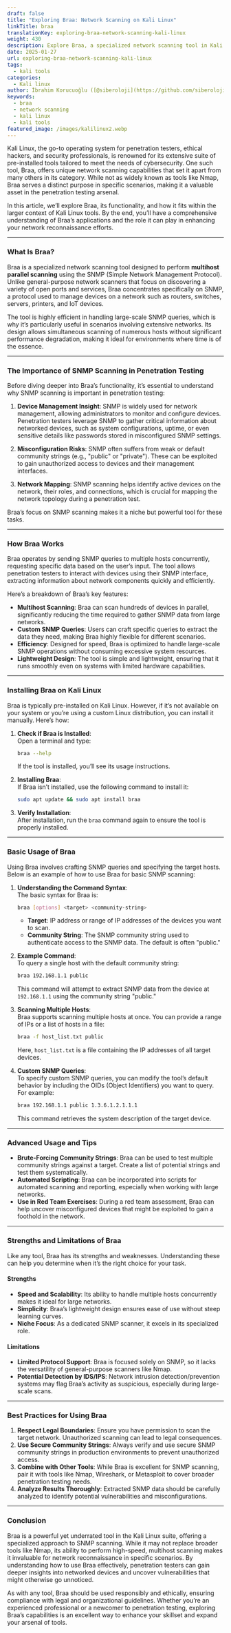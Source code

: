 ```yaml
---
draft: false
title: "Exploring Braa: Network Scanning on Kali Linux"
linkTitle: braa
translationKey: exploring-braa-network-scanning-kali-linux
weight: 430
description: Explore Braa, a specialized network scanning tool in Kali Linux that focuses on SNMP scanning. Learn how to use Braa for efficient multihost scanning.
date: 2025-01-27
url: exploring-braa-network-scanning-kali-linux
tags:
  - kali tools
categories:
  - Kali linux
author: İbrahim Korucuoğlu ([@siberoloji](https://github.com/siberoloji))
keywords: 
  - braa
  - network scanning
  - kali linux
  - kali tools
featured_image: /images/kalilinux2.webp
---
```

Kali Linux, the go-to operating system for penetration testers, ethical hackers, and security professionals, is renowned for its extensive suite of pre-installed tools tailored to meet the needs of cybersecurity. One such tool, Braa, offers unique network scanning capabilities that set it apart from many others in its category. While not as widely known as tools like Nmap, Braa serves a distinct purpose in specific scenarios, making it a valuable asset in the penetration testing arsenal.

In this article, we’ll explore Braa, its functionality, and how it fits within the larger context of Kali Linux tools. By the end, you’ll have a comprehensive understanding of Braa’s applications and the role it can play in enhancing your network reconnaissance efforts.

---

### **What Is Braa?**

Braa is a specialized network scanning tool designed to perform **multihost parallel scanning** using the SNMP (Simple Network Management Protocol). Unlike general-purpose network scanners that focus on discovering a variety of open ports and services, Braa concentrates specifically on SNMP, a protocol used to manage devices on a network such as routers, switches, servers, printers, and IoT devices.

The tool is highly efficient in handling large-scale SNMP queries, which is why it’s particularly useful in scenarios involving extensive networks. Its design allows simultaneous scanning of numerous hosts without significant performance degradation, making it ideal for environments where time is of the essence.

---

### **The Importance of SNMP Scanning in Penetration Testing**

Before diving deeper into Braa’s functionality, it’s essential to understand why SNMP scanning is important in penetration testing:

1. **Device Management Insight**: SNMP is widely used for network management, allowing administrators to monitor and configure devices. Penetration testers leverage SNMP to gather critical information about networked devices, such as system configurations, uptime, or even sensitive details like passwords stored in misconfigured SNMP settings.

2. **Misconfiguration Risks**: SNMP often suffers from weak or default community strings (e.g., "public" or "private"). These can be exploited to gain unauthorized access to devices and their management interfaces.

3. **Network Mapping**: SNMP scanning helps identify active devices on the network, their roles, and connections, which is crucial for mapping the network topology during a penetration test.

Braa’s focus on SNMP scanning makes it a niche but powerful tool for these tasks.

---

### **How Braa Works**

Braa operates by sending SNMP queries to multiple hosts concurrently, requesting specific data based on the user’s input. The tool allows penetration testers to interact with devices using their SNMP interface, extracting information about network components quickly and efficiently.

Here’s a breakdown of Braa’s key features:

- **Multihost Scanning**: Braa can scan hundreds of devices in parallel, significantly reducing the time required to gather SNMP data from large networks.
- **Custom SNMP Queries**: Users can craft specific queries to extract the data they need, making Braa highly flexible for different scenarios.
- **Efficiency**: Designed for speed, Braa is optimized to handle large-scale SNMP operations without consuming excessive system resources.
- **Lightweight Design**: The tool is simple and lightweight, ensuring that it runs smoothly even on systems with limited hardware capabilities.

---

### **Installing Braa on Kali Linux**

Braa is typically pre-installed on Kali Linux. However, if it’s not available on your system or you’re using a custom Linux distribution, you can install it manually. Here’s how:

1. **Check if Braa is Installed**:  
   Open a terminal and type:  

   ```bash
   braa --help
   ```  

   If the tool is installed, you’ll see its usage instructions.

2. **Installing Braa**:  
   If Braa isn’t installed, use the following command to install it:  

   ```bash
   sudo apt update && sudo apt install braa
   ```

3. **Verify Installation**:  
   After installation, run the `braa` command again to ensure the tool is properly installed.

---

### **Basic Usage of Braa**

Using Braa involves crafting SNMP queries and specifying the target hosts. Below is an example of how to use Braa for basic SNMP scanning:

1. **Understanding the Command Syntax**:  
   The basic syntax for Braa is:  

   ```bash
   braa [options] <target> <community-string>
   ```

   - **Target**: IP address or range of IP addresses of the devices you want to scan.
   - **Community String**: The SNMP community string used to authenticate access to the SNMP data. The default is often "public."

2. **Example Command**:  
   To query a single host with the default community string:  

   ```bash
   braa 192.168.1.1 public
   ```

   This command will attempt to extract SNMP data from the device at `192.168.1.1` using the community string "public."

3. **Scanning Multiple Hosts**:  
   Braa supports scanning multiple hosts at once. You can provide a range of IPs or a list of hosts in a file:  

   ```bash
   braa -f host_list.txt public
   ```

   Here, `host_list.txt` is a file containing the IP addresses of all target devices.

4. **Custom SNMP Queries**:  
   To specify custom SNMP queries, you can modify the tool’s default behavior by including the OIDs (Object Identifiers) you want to query. For example:  

   ```bash
   braa 192.168.1.1 public 1.3.6.1.2.1.1.1
   ```

   This command retrieves the system description of the target device.

---

### **Advanced Usage and Tips**

- **Brute-Forcing Community Strings**: Braa can be used to test multiple community strings against a target. Create a list of potential strings and test them systematically.
- **Automated Scripting**: Braa can be incorporated into scripts for automated scanning and reporting, especially when working with large networks.
- **Use in Red Team Exercises**: During a red team assessment, Braa can help uncover misconfigured devices that might be exploited to gain a foothold in the network.

---

### **Strengths and Limitations of Braa**

Like any tool, Braa has its strengths and weaknesses. Understanding these can help you determine when it’s the right choice for your task.

#### **Strengths**

- **Speed and Scalability**: Its ability to handle multiple hosts concurrently makes it ideal for large networks.
- **Simplicity**: Braa’s lightweight design ensures ease of use without steep learning curves.
- **Niche Focus**: As a dedicated SNMP scanner, it excels in its specialized role.

#### **Limitations**

- **Limited Protocol Support**: Braa is focused solely on SNMP, so it lacks the versatility of general-purpose scanners like Nmap.
- **Potential Detection by IDS/IPS**: Network intrusion detection/prevention systems may flag Braa’s activity as suspicious, especially during large-scale scans.

---

### **Best Practices for Using Braa**

1. **Respect Legal Boundaries**: Ensure you have permission to scan the target network. Unauthorized scanning can lead to legal consequences.
2. **Use Secure Community Strings**: Always verify and use secure SNMP community strings in production environments to prevent unauthorized access.
3. **Combine with Other Tools**: While Braa is excellent for SNMP scanning, pair it with tools like Nmap, Wireshark, or Metasploit to cover broader penetration testing needs.
4. **Analyze Results Thoroughly**: Extracted SNMP data should be carefully analyzed to identify potential vulnerabilities and misconfigurations.

---

### **Conclusion**

Braa is a powerful yet underrated tool in the Kali Linux suite, offering a specialized approach to SNMP scanning. While it may not replace broader tools like Nmap, its ability to perform high-speed, multihost scanning makes it invaluable for network reconnaissance in specific scenarios. By understanding how to use Braa effectively, penetration testers can gain deeper insights into networked devices and uncover vulnerabilities that might otherwise go unnoticed.

As with any tool, Braa should be used responsibly and ethically, ensuring compliance with legal and organizational guidelines. Whether you’re an experienced professional or a newcomer to penetration testing, exploring Braa’s capabilities is an excellent way to enhance your skillset and expand your arsenal of tools.
